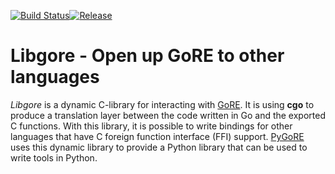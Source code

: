 [![Build Status](https://travis-ci.org/goretk/libgore.svg?branch=master)](https://travis-ci.org/goretk/libgore)[![Release](https://img.shields.io/github/release/goretk/libgore.svg?style=flat-square)](https://github.com/goretk/libgore/releases/latest)
# Libgore - Open up GoRE to other languages

*Libgore* is a dynamic C-library for interacting with
[GoRE](https://github.com/goretk/gore). It is using **cgo** to produce a
translation layer between the code written in Go and the exported C functions.
With this library, it is possible to write bindings for other languages that
have C foreign function interface (FFI) support.
[PyGoRE](https://github.com/goretk/pygore) uses this dynamic library to provide
a Python library that can be used to write tools in Python.
